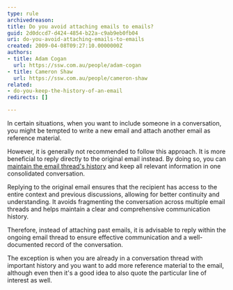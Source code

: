 ```yaml
---
type: rule
archivedreason: 
title: Do you avoid attaching emails to emails?
guid: 2d0dccd7-d424-4854-b22a-c9ab9eb0fb04
uri: do-you-avoid-attaching-emails-to-emails
created: 2009-04-08T09:27:10.0000000Z
authors:
- title: Adam Cogan
  url: https://ssw.com.au/people/adam-cogan
- title: Cameron Shaw
  url: https://ssw.com.au/people/cameron-shaw
related:
- do-you-keep-the-history-of-an-email
redirects: []

---
```


In certain situations, when you want to include someone in a conversation, you might be tempted to write a new email and attach another email as reference material.

However, it is generally not recommended to follow this approach. It is more beneficial to reply directly to the original email instead. By doing so, you can [maintain the email thread's history](/do-you-keep-the-history-of-an-email) and keep all relevant information in one consolidated conversation.
 
<!--endintro-->

Replying to the original email ensures that the recipient has access to the entire context and previous discussions, allowing for better continuity and understanding. It avoids fragmenting the conversation across multiple email threads and helps maintain a clear and comprehensive communication history.

Therefore, instead of attaching past emails, it is advisable to reply within the ongoing email thread to ensure effective communication and a well-documented record of the conversation. 

The exception is when you are already in a conversation thread with important history and you want to add more reference material to the email, although even then it's a good idea to also quote the particular line of interest as well.
